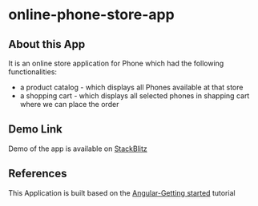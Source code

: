 # online-phone-store-app

## About this App
It is an online store application for Phone which had the following functionalities:
 - a product catalog - which displays all Phones available at that store
 - a shopping cart - which displays all selected phones in shapping cart where we can place the order

 ## Demo Link
 Demo of the app is available on [StackBlitz](https://online-phone-store-app-angular.stackblitz.io)

 ## References
This Application is built based on the [Angular-Getting started](https://angular.io/start) tutorial 
